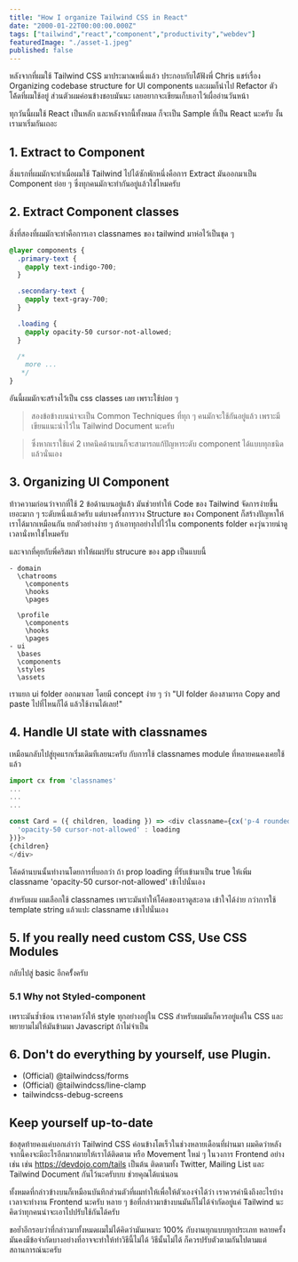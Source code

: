 ```yaml
---
title: "How I organize Tailwind CSS in React"
date: "2000-01-22T00:00:00.000Z"
tags: ["tailwind","react","component","productivity","webdev"]
featuredImage: "./asset-1.jpeg"
published: false
---
```


หลังจากที่ผมใช้ Tailwind CSS มาประมาณหนึ่งแล้ว ประกอบกับได้้ฟังพี่ Chris แชร์เรื่อง Organizing codebase structure for UI components และผมก็นำไป Refactor ตัวโค้้ดที่ผมใช้อยู่ ส่วนตัวผมค่อนข้างชอบมันนะ เลยอยากจะเขียนเก็บเอาไว้เผื่ออ่านวันหน้า

ทุกวันนี้ผมใช้ React เป็นหลัก และหลังจากนี้ทั้งหมด ก็จะเป็น Sample ที่เป็น React นะครับ งั้นเรามาเริ่มกันเถอะ

## 1. Extract to Component
สิ่งแรกที่ผมมักจะทำเมื่อผมใช้ Tailwind ไปได้ซักพักหนึ่งคือการ Extract มันออกมาเป็น Component ย่อย ๆ ซึ่งทุกคนมักจะทำกันอยู่แล้วใช่ไหมครับ


## 2. Extract Component classes 
สิ่งที่สองที่ผมมักจะทำคือการเอา classnames ของ tailwind มาห่อไว้เป็นชุด ๆ 

```css
@layer components {
  .primary-text {
    @apply text-indigo-700;
  }

  .secondary-text {
    @apply text-gray-700;
  }

  .loading {
    @apply opacity-50 cursor-not-allowed;
  }

  /* 
    more ...
   */
}
```

อันนี้ผมมักจะสร้างไว้เป็น css classes เลย เพราะใช้บ่อย ๆ 

> สองข้อข้างบนน่าจะเป็น Common Techniques ที่ทุก ๆ คนมักจะใช้กันอยู่แล้ว เพราะมีเขียนแนะนำไว้ใน Tailwind Document นะครับ

> ซึ่งหากเราใช้แค่ 2 เทคนิคด้านบนก็จะสามารถแก้ปัญหาระดับ component ได้แบบทุกชนิดแล้วนั่นเอง

## 3. Organizing UI Component
ท้าวความก่อนว่าจากที่ใช้ 2 ข้อด้านบนอยู่แล้้ว มันช่วยทำให้ Code ของ Tailwind จัดการง่ายขึ้นเยอะมาก ๆ ระดับหนึ่งแล้วครับ แต่บางครั้งการวาง Structure ของ Component ก็สร้างปัญหาให้เราได้มากเหมือนกัน ยกตัวอย่างง่าย ๆ ถ้าเอาทุกอย่างไปไว้ใน components folder คงวุ่นวายน่าดูเวลานั่งหาใช่ไหมครับ

และจากที่คุยกับพี่คริสมา ทำให้ผมปรับ strucure ของ app เป็นแบบนี้
```
- domain
  \chatrooms
    \components
    \hooks
    \pages

  \profile
    \components
    \hooks
    \pages
- ui
  \bases
  \components
  \styles
  \assets
```

เราแยก ui folder ออกมาเลย โดยมี concept ง่าย ๆ ว่า "UI folder ต้องสามารถ Copy and paste ไปที่ไหนก็ได้ แล้วใช้งานได้เลย!"


## 4. Handle UI state with classnames
เหมือนกลับไปสู่ยุคแรกเริ่มเดิมทีเลยนะครับ กับการใช้ classnames module ที่หลายคนคงเคยใช้แล้ว

```javascript
import cx from 'classnames'
...
...
...

const Card = ({ children, loading }) => <div classname={cx('p-4 rounded-sm shadow-sm', {
  'opacity-50 cursor-not-allowed' : loading
})}>
{children}
</div>
```

โค้ดด้านบนนั้นทำงานโดยการที่บอกว่า ถ้า prop loading ที่รับเข้ามาเป็น true ให้เพิ่ม classname 'opacity-50 cursor-not-allowed' เข้าไปนั่นเอง

สำหรับผม ผมเลือกใช้ classnames เพราะมันทำให้โค้ดของเราดูสะอาด เข้าใจได้ง่าย กว่าการใช้ template string แล้วแปะ classname เข้าไปนั่นเอง 

## 5. If you really need custom CSS, Use CSS Modules
กลับไปสู่ basic อีกครั้้งครับ

### 5.1 Why not Styled-component
เพราะมันซ้ำซ้อน เราคาดหวังให้ style ทุกอย่างอยู่ใน CSS สำหรับผมมันก็ควรอยู่แค่ใน CSS และพยายามไม่ให้มันข้ามมา Javascript ถ้าไม่จำเป็น

## 6. Don't do everything by yourself, use Plugin.
* (Official) @tailwindcss/forms
* (Official) @tailwindcss/line-clamp
* tailwindcss-debug-screens

## Keep yourself up-to-date
ข้อสุดท้ายคงแค่บอกเล่าว่า Tailwind CSS ค่อนข้างโตเร็วในช่วงหลายเดือนที่ผ่านมา ผมคิดว่าหลังจากนี้คงจะมีอะไรอีกมากมายให้เราได้ติดตาม หรือ Movement ใหม่ ๆ ในวงการ Frontend อย่างเช่น เช่น https://devdojo.com/tails เป็นต้น ติดตามทั้ง Twitter, Mailing List และ Tailwind Document กันไว้นะครับบบ ช่วยคุณได้แน่นอน 

ทั้งหมดที่กล่าวข้างบนก็เหมือนบันทึกส่วนตัวที่ผมทำให้เพื่อให้ตัวเองจำได้ว่า เราควรคำนึงถึงอะไรบ้างเวลาจะทำงาน Frontend นะครับ หลาย ๆ ข้อที่กล่าวมาข้างบนมันก็ไม่ได้จำกัดอยู่แค่ Tailwind นะ คิดว่าทุกคนน่าจะเอาไปปรับใช้กันได้ครับ

ขอย้ำอีกรอบว่าที่กล่าวมาทั้งหมดผมไม่ได้คิดว่ามันเหมาะ 100% กับงานทุกแบบทุกประเภท หลายครั้งมันคงมีข้อจำกัดบางอย่างที่อาจจะทำให้ทำวิธีนี้ไม่ได้ วิธีนั้นไม่ได้ ก็ควรปรับตัวตามกันไปตามแต่สถานการณ์นะครับ




